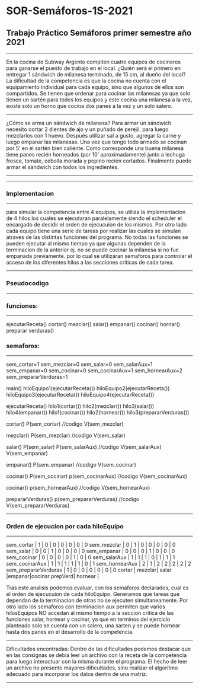 # SOR-Semáforos-1S-2021
## Trabajo Práctico Semáforos primer semestre año 2021
***
En la cocina de Subway Argento compiten cuatro equipos de cocineros
para ganarse el puesto de trabajo en el local. ¿Quién será el primero en
entregar 1 sándwich de milanesa terminado, de 15 cm, al dueño del
local?
La dificultad de la competencia es que la cocina no cuenta con el
equipamiento individual para cada equipo, sino que algunos de ellos son
compartidos. Se tienen que ordenar para cocinar las milanesas ya que
solo tienen un sartén para todos los equipos y este cocina una milanesa
a la vez, existe solo un horno que cocina dos panes a la vez y un solo
salero.

---------------------------------------------------------------------
¿Cómo se arma un sándwich de milanesa?
Para armar un sándwich necesito cortar 2 dientes de ajo y
un puñado de perejil, para luego mezclarlos con 1 huevo.
Después utilizar sal a gusto, agregar la carne y luego empanar
las milanesas. Una vez que tengo todo armado se cocinan por 5’
en el sartén bien caliente.
Como corresponde una buena milanesa tiene panes recién
horneados (por 10’ aproximadamente) junto a lechuga fresca,
tomate, cebolla morada y pepino recién cortados.
Finalmente puedo armar el sándwich con todos los ingredientes.
***
-----------------------------------------------------------------------
### Implementacion
-------------
para simular la competencia entre 4 equipos, se utiliza la implementacion de 4 hilos 
los cuales se ejecutaran paralelamente siendo el scheduler el encargado de decidir el orden
de ejecucuion de los mismos. Por otro lado cada equipo tiene una serie de tareas por realizar
las cuales se simulan atraves de las distintas funciones del programa. 
No todas las funciones se pueden ejecutar al mismo tiempo ya que algunas dependen de la terminacion de la anterior
ej. no se puede cocinar la milanesa si no fue empanada previamente.
por lo cual se utilizaran semaforos para controlar el acceso de los diferentes hilos a las secciones
criticas de cada tarea.

------------
### Pseudocodigo
-----------

### funciones:
---------
ejecutarReceta()
cortar()
mezclar()
salar()
empanar()
cocinar()
hornar()
preparar verduras()

### semaforos:
--------
sem_cortar=1
sem_mezclar=0
sem_salar=0
sem_salarAux=1
sem_empanar=0
sem_cocinar=0
sem_cocinarAux=1
sem_hornearAux=2
sem_prepararVerduras=1

main()
    hiloEquipo1(ejecutarReceta())
    hiloEquipo2(ejecutarReceta())
    hiloEquipo3(ejecutarReceta())
    hiloEquipo4(ejecutarReceta())

ejecutarReceta()
    hilo1(cortar())
    hilo2(mezclar())
    hilo3(salar())
    hilo4(empanar())
    hilo1(cocinar())
    hilo2(hornear())
    hilo3(prepararVerduras())

cortar()
    P(sem_cortar)
    //codigo
    V(sem_mezclar)

mezclar()
    P(sem_mezclar)
    //codigo
    V(sem_salar)

salar()
    P(sem_salar)
    P(sem_salarAux)
    //codigo
    V(sem_salarAux)
    V(sem_empanar)

empanar()
    P(sem_empanar)
    //codigo
    V(sem_cocinar)

cocinar()
    P(sem_cocinar)
    p(sem_cocinarAux)
    //codigo
    V(sem_cocinarAux)

cocinar()
    p(sem_hornearAux)
    //codigo
    V(sem_hornearAux)

prepararVerduras()
    p(sem_prepararVerduras)
    //codigo
    V(sem_prepararVerduras)

-----------------------------------------------
### Orden de ejecucion por cada hiloEquipo
-----------------------------------------------
                        
sem_cortar               |   1   |   0    |   0    |   0   |   0   |   0   |   0
sem_mezclar              |   0   |   1    |   0    |   0   |   0   |   0   |   0
sem_salar                |   0   |   0    |   1    |   0   |   0   |   0   |   0
sem_empanar              |   0   |   0    |   0    |   1   |   0   |   0   |   0
sem_cocinar              |   0   |   0    |   0    |   0   |   1   |   0   |   0
sem_salarAux             |   1   |   1    |   1    |   0   |   1   |   1   |   1
sem_cocinarAux           |   1   |   1    |   1    |   1   |   1   |   0   |   1
sem_hornearAux           |   2   |   1    |   2    |   2   |   2   |   2   |   2
sem_prepararVerduras     |   1   |   0    |   0    |   0   |   0   |   0   |   0
                                  cortar  | mezclar| salar |empanar|cocinar
                                  prepVerd|
                                  hornear |

Tras este analisis podemos evaluar, con los semaforos declarados, cual es el orden de ejecucuion de cada hiloEquipo.
Generamos que tareas que dependan de la terminacion de otras no se ejecuten simultaneamente.
Por otro lado los semaforos con terminacion aux permiten que varios hilosEquipos NO accedan al mismo tiempo a la 
seccion critica de las funciones salar, hornear y cocinar, ya que en terminos del ejercicio planteado 
solo se cuenta con un salero, una sarten y se puede hornear hasta dos panes en el desarrollo de la competencia.

-----------------------------------------------------------------------------------------------------------------------------
Dificultades encontradas:
Dentro de las dificultades podemos destacar que en las consignas se debia leer un archivo con la receta de la competencia
para luego interactuar con la misma durante el programa. El hecho de leer un archivo no presento mayores dificultades, 
sino realizar el algoritmo adecuado para incorporar los datos dentro de una matriz.

-----------------------------------------------------------------------------------------------------------------------------





